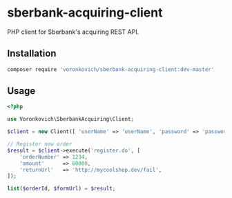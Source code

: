 # sberbank-acquiring-client

PHP client for Sberbank's acquiring REST API.

## Installation

```sh
composer require 'voronkovich/sberbank-acquiring-client:dev-master'
```

## Usage

```php
<?php

use Voronkovich\SberbankAcquiring\Client;

$client = new Client([ 'userName' => 'userName', 'password' => 'password' ]);

// Register new order
$result = $client->execute('register.do', [
    'orderNumber' => 1234,
    'amount'      => 60000,
    'returnUrl'   => 'http://mycoolshop.dev/fail',
]);

list($orderId, $formUrl) = $result;
```
